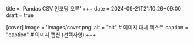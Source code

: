 title = 'Pandas CSV 인코딩 오류'
+++
date = 2024-09-21T21:10:26+09:00
draft = true

[cover]
image = 'images/cover.png'
alt = "alt"  # 이미지 대체 텍스트
caption = "caption"  # 이미지 캡션 (선택사항)
+++
